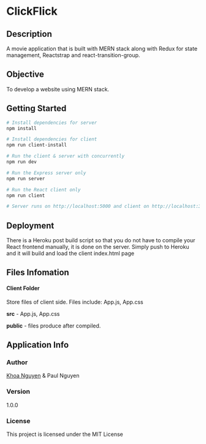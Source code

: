 # ClickFlick
## Description
A movie application that is built with MERN stack along with Redux for state management, Reactstrap and react-transition-group.

## Objective
To develop a website using MERN stack.

## Getting Started
```bash
# Install dependencies for server
npm install

# Install dependencies for client
npm run client-install

# Run the client & server with concurrently
npm run dev

# Run the Express server only
npm run server

# Run the React client only
npm run client

# Server runs on http://localhost:5000 and client on http://localhost:3000
```

## Deployment
There is a Heroku post build script so that you do not have to compile your React frontend manually, it is done on the server. Simply push to Heroku and it will build and load the client index.html page

## Files Infomation

#### Client Folder
Store files of client side. Files include: App.js, App.css

**src** - App.js, App.css

**public** - files produce after compiled.

## Application Info
### Author

[Khoa Nguyen](http://henrykhoanguyen.github.io) & Paul Nguyen

### Version

1.0.0

### License

This project is licensed under the MIT License

